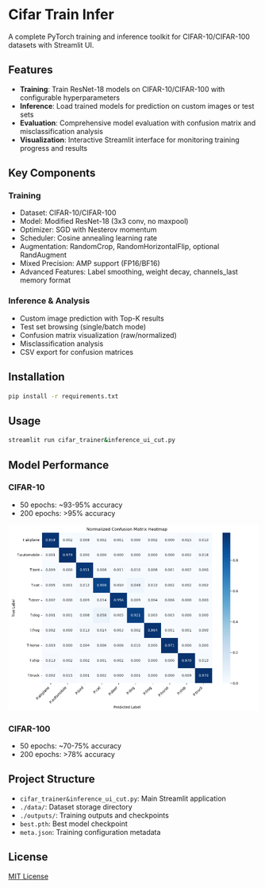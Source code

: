 # Cifar Train Infer

A complete PyTorch training and inference toolkit for CIFAR-10/CIFAR-100 datasets with Streamlit UI.

## Features

- **Training**: Train ResNet-18 models on CIFAR-10/CIFAR-100 with configurable hyperparameters
- **Inference**: Load trained models for prediction on custom images or test sets
- **Evaluation**: Comprehensive model evaluation with confusion matrix and misclassification analysis
- **Visualization**: Interactive Streamlit interface for monitoring training progress and results

## Key Components

### Training
- Dataset: CIFAR-10/CIFAR-100
- Model: Modified ResNet-18 (3x3 conv, no maxpool)
- Optimizer: SGD with Nesterov momentum
- Scheduler: Cosine annealing learning rate
- Augmentation: RandomCrop, RandomHorizontalFlip, optional RandAugment
- Mixed Precision: AMP support (FP16/BF16)
- Advanced Features: Label smoothing, weight decay, channels_last memory format

### Inference & Analysis
- Custom image prediction with Top-K results
- Test set browsing (single/batch mode)
- Confusion matrix visualization (raw/normalized)
- Misclassification analysis
- CSV export for confusion matrices

## Installation

```bash
pip install -r requirements.txt
```

## Usage

```bash
streamlit run cifar_trainer&inference_ui_cut.py
```

## Model Performance

### CIFAR-10
- 50 epochs: ~93-95% accuracy
- 200 epochs: >95% accuracy

![Figure_1](pic/Figure_1.png)

### CIFAR-100
- 50 epochs: ~70-75% accuracy
- 200 epochs: >78% accuracy

## Project Structure

- `cifar_trainer&inference_ui_cut.py`: Main Streamlit application
- `./data/`: Dataset storage directory
- `./outputs/`: Training outputs and checkpoints
- `best.pth`: Best model checkpoint
- `meta.json`: Training configuration metadata

## License

[MIT License](LICENSE)
